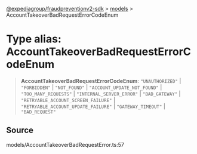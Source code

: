 [@expediagroup/fraudpreventionv2-sdk](../../index.md) > [models](../index.md) > AccountTakeoverBadRequestErrorCodeEnum

# Type alias: AccountTakeoverBadRequestErrorCodeEnum

> **AccountTakeoverBadRequestErrorCodeEnum**: `"UNAUTHORIZED"` \| `"FORBIDDEN"` \| `"NOT_FOUND"` \| `"ACCOUNT_UPDATE_NOT_FOUND"` \| `"TOO_MANY_REQUESTS"` \| `"INTERNAL_SERVER_ERROR"` \| `"BAD_GATEWAY"` \| `"RETRYABLE_ACCOUNT_SCREEN_FAILURE"` \| `"RETRYABLE_ACCOUNT_UPDATE_FAILURE"` \| `"GATEWAY_TIMEOUT"` \| `"BAD_REQUEST"`

## Source

models/AccountTakeoverBadRequestError.ts:57
